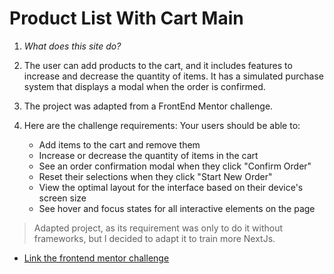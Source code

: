 # Product List With Cart Main

1. *What does this site do?*

 1. The user can add products to the cart, and it includes features to increase and decrease the quantity of items. It has a simulated purchase system that displays a modal when the order is confirmed.

 2. The project was adapted from a FrontEnd Mentor challenge.

 3. Here are the challenge requirements: Your users should be able to:

    - Add items to the cart and remove them
    - Increase or decrease the quantity of items in the cart
    - See an order confirmation modal when they click "Confirm Order"
    - Reset their selections when they click "Start New Order"
    - View the optimal layout for the interface based on their device's screen size
    - See hover and focus states for all interactive elements on the page


> Adapted project, as its requirement was only to do it without frameworks, but I decided to adapt it to train more NextJs.

- [Link the frontend mentor challenge](https://www.frontendmentor.io/challenges/product-list-with-cart-5MmqLVAp_d)